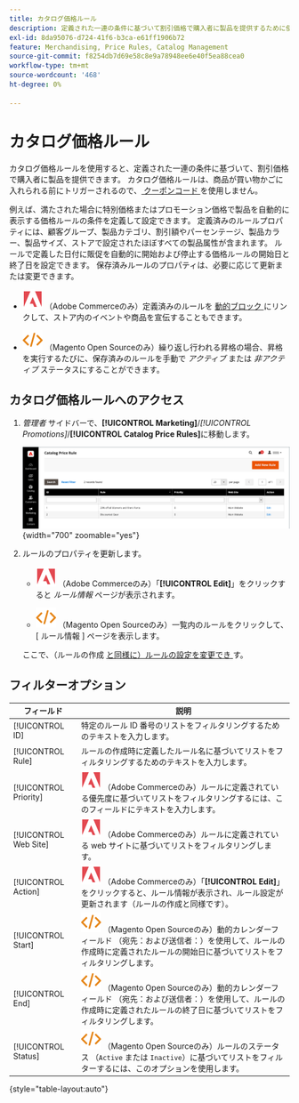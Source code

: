 ```yaml
---
title: カタログ価格ルール
description: 定義された一連の条件に基づいて割引価格で購入者に製品を提供するために使用できるカタログ価格ルールについて説明します。
exl-id: 8da95076-d724-41f6-b3ca-e61ff1906b72
feature: Merchandising, Price Rules, Catalog Management
source-git-commit: f8254db7d69e58c8e9a78948ee6e40f5ea88cea0
workflow-type: tm+mt
source-wordcount: '468'
ht-degree: 0%

---
```


# カタログ価格ルール

カタログ価格ルールを使用すると、定義された一連の条件に基づいて、割引価格で購入者に製品を提供できます。 カタログ価格ルールは、商品が買い物かごに入れられる前にトリガーされるので、[ クーポンコード ](price-rules-cart-coupon.md) を使用しません。

例えば、満たされた場合に特別価格またはプロモーション価格で製品を自動的に表示する価格ルールの条件を定義して設定できます。 定義済みのルールプロパティには、顧客グループ、製品カテゴリ、割引額やパーセンテージ、製品カラー、製品サイズ、ストアで設定されたほぼすべての製品属性が含まれます。 ルールで定義した日付に販促を自動的に開始および停止する価格ルールの開始日と終了日を設定できます。 保存済みルールのプロパティは、必要に応じて更新または変更できます。

- ![Adobe Commerce](../assets/adobe-logo.svg) （Adobe Commerceのみ）定義済みのルールを [ 動的ブロック ](../content-design/dynamic-blocks.md) にリンクして、ストア内のイベントや商品を宣伝することもできます。

- ![Magento Open Source](../assets/open-source.svg) （Magento Open Sourceのみ）繰り返し行われる昇格の場合、昇格を実行するたびに、保存済みのルールを手動で _アクティブ_ または _非アクティブ_ ステータスにすることができます。

## カタログ価格ルールへのアクセス

1. _管理者_ サイドバーで、**[!UICONTROL Marketing]**/_[!UICONTROL Promotions]_/**[!UICONTROL Catalog Price Rules]**&#x200B;に移動します。

   ![ カタログ価格ルール ](./assets/price-rule-catalog.png){width="700" zoomable="yes"}

1. ルールのプロパティを更新します。

   - ![Adobe Commerce](../assets/adobe-logo.svg) （Adobe Commerceのみ）「**[!UICONTROL Edit]**」をクリックすると _ルール情報_ ページが表示されます。

   - ![Magento Open Source](../assets/open-source.svg) （Magento Open Sourceのみ）一覧内のルールをクリックして、[ ルール情報 ] ページを表示します。

   ここで、（ルールの作成 [ と同様に）ルールの設定を変更でき ](price-rules-catalog-create.md) す。

## フィルターオプション

| フィールド | 説明 |
|--- |--- |
| [!UICONTROL ID] | 特定のルール ID 番号のリストをフィルタリングするためのテキストを入力します。 |
| [!UICONTROL Rule] | ルールの作成時に定義したルール名に基づいてリストをフィルタリングするためのテキストを入力します。 |
| [!UICONTROL Priority] | ![Adobe Commerce](../assets/adobe-logo.svg) （Adobe Commerceのみ）ルールに定義されている優先度に基づいてリストをフィルタリングするには、このフィールドにテキストを入力します。 |
| [!UICONTROL Web Site] | ![Adobe Commerce](../assets/adobe-logo.svg) （Adobe Commerceのみ）ルールに定義されている web サイトに基づいてリストをフィルタリングします。 |
| [!UICONTROL Action] | ![Adobe Commerce](../assets/adobe-logo.svg) （Adobe Commerceのみ）「**[!UICONTROL Edit]**」をクリックすると、ルール情報が表示され、ルール設定が更新されます（ルールの作成と同様です）。 |
| [!UICONTROL Start] | ![Magento Open Source](../assets/open-source.svg) （Magento Open Sourceのみ）動的カレンダーフィールド （宛先：および送信者：）を使用して、ルールの作成時に定義されたルールの開始日に基づいてリストをフィルタリングします。 |
| [!UICONTROL End] | ![Magento Open Source](../assets/open-source.svg) （Magento Open Sourceのみ）動的カレンダーフィールド （宛先：および送信者：）を使用して、ルールの作成時に定義されたルールの終了日に基づいてリストをフィルタリングします。 |
| [!UICONTROL Status] | ![Magento Open Source](../assets/open-source.svg) （Magento Open Sourceのみ）ルールのステータス （`Active` または `Inactive`）に基づいてリストをフィルターするには、このオプションを使用します。 |

{style="table-layout:auto"}
